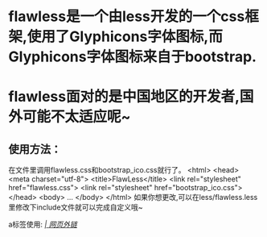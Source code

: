 # flawless是一个由less开发的一个css框架,使用了Glyphicons字体图标,而Glyphicons字体图标来自于bootstrap.
# flawless面对的是中国地区的开发者,国外可能不太适应呢~

## 使用方法：
在文件里调用flawless.css和bootstrap_ico.css就行了。
&lt;html&gt;
&lt;head&gt;
	&lt;meta charset=&quot;utf-8&quot;&gt;
	&lt;title&gt;FlawLess&lt;/title&gt;
	&lt;link rel=&quot;stylesheet&quot; href=&quot;flawless.css&quot;&gt;
	&lt;link rel=&quot;stylesheet&quot; href=&quot;bootstrap_ico.css&quot;&gt;
&lt;/head&gt;
&lt;body&gt;
...
&lt;/body&gt;
&lt;/html&gt;
如果你想更改,可以在less/flawless.less里修改下include文件就可以完成自定义哦~

a标签使用:
<a href="#" class="a_tag">
	<i class="glyphicon glyphicon-link"></i>
	<i class="division">|</i>
	<em>网页外链</em>
</a>
